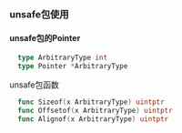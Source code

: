 ### unsafe包使用
#### unsafe包的Pointer

```go
  type ArbitraryType int
  type Pointer *ArbitraryType 
```
unsafe包函数
```go
  func Sizeof(x ArbitraryType) uintptr
  func Offsetof(x ArbitraryType) uintptr
  func Alignof(x ArbitraryType) uintptr
```
 
